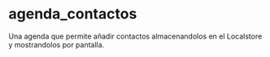 # agenda_contactos
Una agenda que permite añadir contactos almacenandolos en el Localstore y mostrandolos por pantalla.
